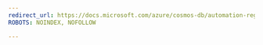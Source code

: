 ```yaml
---
redirect_url: https://docs.microsoft.com/azure/cosmos-db/automation-region-manager-cli
ROBOTS: NOINDEX, NOFOLLOW

---
```

